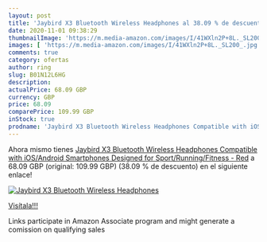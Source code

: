 ```yaml
---
layout: post
title: 'Jaybird X3 Bluetooth Wireless Headphones al 38.09 % de descuento'
date: 2020-11-01 09:38:29
thumbnailImage: 'https://m.media-amazon.com/images/I/41WXln2P+8L._SL200_.jpg'
images: [ 'https://m.media-amazon.com/images/I/41WXln2P+8L._SL200_.jpg' ]
comments: true
category: ofertas
author: ring
slug: B01N12L6HG
description:
actualPrice: 68.09 GBP
currency: GBP
price: 68.09
comparePrice: 109.99 GBP
inStock: true
prodname: 'Jaybird X3 Bluetooth Wireless Headphones Compatible with iOS/Android Smartphones Designed for Sport/Running/Fitness - Red'
---
```


Ahora mismo tienes [Jaybird X3 Bluetooth Wireless Headphones Compatible with iOS/Android Smartphones Designed for Sport/Running/Fitness - Red](https://www.amazon.co.uk/dp/B01N12L6HG/?tag=tolees0a-21) a 68.09 GBP (original: 109.99 GBP) (38.09 %  de descuento) en el siguiente enlace!

[![Jaybird X3 Bluetooth Wireless Headphones](https://m.media-amazon.com/images/I/41WXln2P+8L._SL200_.jpg)](https://www.amazon.co.uk/dp/B01N12L6HG/?tag=tolees0a-21)

[Visítala!!!](https://www.amazon.co.uk/dp/B01N12L6HG/?tag=tolees0a-21)

Links participate in Amazon Associate program and might generate a comission on qualifying sales
